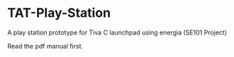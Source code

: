 # TAT-Play-Station
A play station prototype for Tiva C launchpad using energia (SE101 Project)

Read the pdf manual first.
